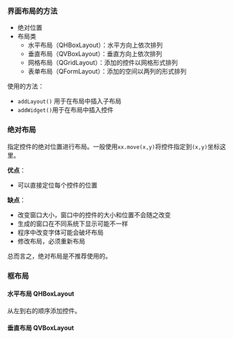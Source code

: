 ### 界面布局的方法

- 绝对位置
- 布局类
  - 水平布局（QHBoxLayout）：水平方向上依次排列
  - 垂直布局（QVBoxLayout）：垂直方向上依次排列
  - 网格布局（QGridLayout）：添加的控件以网格形式排列
  - 表单布局（QFormLayout）：添加的空间以两列的形式排列

使用的方法：

- `addLayout()` 用于在布局中插入子布局
- `addWidget()`用于在布局中插入控件



### 绝对布局

指定控件的绝对位置进行布局。一般使用`xx.move(x,y)`将控件指定到`(x,y)`坐标这里。

**优点**：

- 可以直接定位每个控件的位置

**缺点**：

- 改变窗口大小，窗口中的控件的大小和位置不会随之改变
- 生成的窗口在不同系统下显示可能不一样
- 程序中改变字体可能会破坏布局
- 修改布局，必须重新布局

总而言之，绝对布局是不推荐使用的。

### 框布局

#### 水平布局 QHBoxLayout

从左到右的顺序添加控件。

#### 垂直布局 QVBoxLayout

